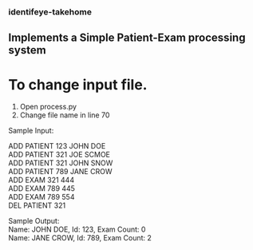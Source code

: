 ### identifeye-takehome

## Implements a Simple Patient-Exam processing system

# To change input file. 
1. Open process.py
2. Change file name in line 70

Sample Input:

ADD PATIENT 123 JOHN DOE  
ADD PATIENT 321 JOE SCMOE  
ADD PATIENT 321 JOHN SNOW  
ADD PATIENT 789 JANE CROW  
ADD EXAM 321 444  
ADD EXAM 789 445  
ADD EXAM 789 554  
DEL PATIENT 321  

Sample Output:  
Name: JOHN DOE, Id: 123, Exam Count: 0  
Name: JANE CROW, Id: 789, Exam Count: 2  
